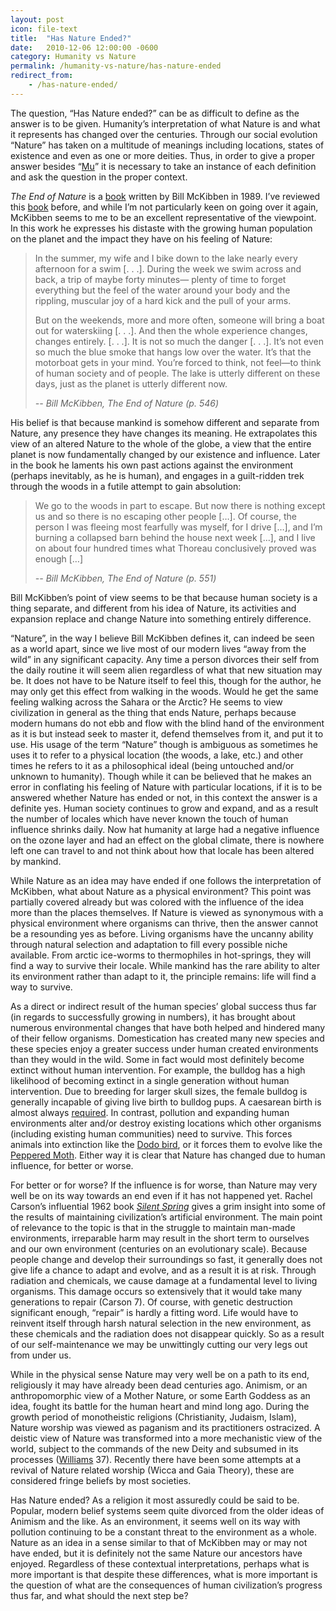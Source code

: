 ```yaml
---
layout: post
icon: file-text
title:  "Has Nature Ended?"
date:   2010-12-06 12:00:00 -0600
category: Humanity vs Nature
permalink: /humanity-vs-nature/has-nature-ended
redirect_from:
    - /has-nature-ended/
---
```


The question, “Has Nature ended?” can be as difficult to define as the answer is to be given. Humanity’s interpretation
of what Nature is and what it represents has changed over the centuries. Through our social evolution “Nature” has
taken on a multitude of meanings including locations, states of existence and even as one or more deities.
Thus, in order to give a proper answer besides “[Mu](http://theramshuddle.com/topic/mu-unask-the-question/)”
it is necessary to take an instance of each definition and ask the question in the proper context.

*The End of Nature* is a [book](http://billmckibben.com/end-of-nature.html) written by Bill McKibben in 1989.
I’ve reviewed this [book](/the-end-of-nature-by-bill-mckibben/) before, and while I’m not particularly keen on going over it again,
McKibben seems to me to be an excellent representative of the viewpoint. In this work he expresses his distaste with the growing
human population on the planet and the impact they have on his feeling of Nature:

> In the summer, my wife and I bike down to the lake nearly every afternoon for a
> swim [. . .]. During the week we swim across and back, a trip of maybe forty
> minutes— plenty of time to forget everything but the feel of the water around
> your body and the rippling, muscular joy of a hard kick and the pull of your arms.
>
> But on the weekends, more and more often, someone will bring a boat out for
> waterskiing [. . .]. And then the whole experience changes, changes entirely. [. . .].
> It is not so much the danger [. . .]. It’s not even so much the blue smoke that hangs
> low over the water. It’s that the motorboat gets in your mind. You’re forced to think,
> not feel—to think of human society and of people. The lake is utterly different on these
> days, just as the planet is utterly different now.
>
> <cite>-- Bill McKibben, *The End of Nature* (p. 546)</cite>

His belief is that because mankind is somehow different and separate from Nature, any presence they have changes its meaning.
He extrapolates this view of an altered Nature to the whole of the globe, a view that the entire planet is now fundamentally
changed by our existence and influence. Later in the book he laments his own past actions against the environment (perhaps
inevitably, as he is human), and engages in a guilt-ridden trek through the woods in a futile attempt to gain absolution:

> We go to the woods in part to escape. But now there is nothing except us and so there is no escaping other people […].
> Of course, the person I was fleeing most fearfully was myself, for I drive […], and I’m burning a collapsed barn behind
> the house next week […], and I live on about four hundred times what Thoreau conclusively proved was enough […]
>
> <cite>-- Bill McKibben, The End of Nature (p. 551)</cite>

Bill McKibben’s point of view seems to be that because human society is a thing separate, and different from his idea of
Nature, its activities and expansion replace and change Nature into something entirely difference.

“Nature”, in the way I believe Bill McKibben defines it, can indeed be seen as a world apart, since we live most of our
modern lives “away from the wild” in any significant capacity. Any time a person divorces their self from the daily routine
it will seem alien regardless of what that new situation may be. It does not have to be Nature itself to feel this, though
for the author, he may only get this effect from walking in the woods. Would he get the same feeling walking across the
Sahara or the Arctic? He seems to view civilization in general as the thing that ends Nature, perhaps because modern
humans do not ebb and flow with the blind hand of the environment as it is but instead seek to master it, defend themselves
from it, and put it to use. His usage of the term “Nature” though is ambiguous as sometimes he uses it to refer to a physical
location (the woods, a lake, etc.) and other times he refers to it as a philosophical ideal (being untouched and/or unknown
to humanity). Though while it can be believed that he makes an error in conflating his feeling of Nature with particular locations,
if it is to be answered whether Nature has ended or not, in this context the answer is a definite yes. Human society continues to
grow and expand, and as a result the number of locales which have never known the touch of human influence shrinks daily. Now
hat humanity at large had a negative influence on the ozone layer and had an effect on the global climate, there is nowhere left
one can travel to and not think about how that locale has been altered by mankind.

While Nature as an idea may have ended if one follows the interpretation of McKibben, what about Nature as a physical environment?
This point was partially covered already but was colored with the influence of the idea more than the places themselves. If Nature is
viewed as synonymous with a physical environment where organisms can thrive, then the answer cannot be a resounding yes as before.
Living organisms have the uncanny ability through natural selection and adaptation to fill every possible niche available. From
arctic ice-worms to thermophiles in hot-springs, they will find a way to survive their locale. While mankind has the rare ability
to alter its environment rather than adapt to it, the principle remains: life will find a way to survive.

As a direct or indirect result of the human species’ global success thus far (in regards to successfully growing in numbers),
it has brought about numerous environmental changes that have both helped and hindered many of their fellow organisms.
Domestication has created many new species and these species enjoy a greater success under human created environments than
they would in the wild. Some in fact would most definitely become extinct without human intervention. For example, the
bulldog has a high likelihood of becoming extinct in a single generation without human intervention. Due to breeding for
larger skull sizes, the female bulldog is generally incapable of giving live birth to bulldog pups. A caesarean
birth is almost always [required](http://www.bulldoginformation.com/caesarean-section.html). In contrast,
pollution and expanding human environments alter and/or destroy existing locations which other organisms (including
existing human communities) need to survive. This forces animals into extinction like the
[Dodo bird](http://davidreilly.com/dodo/background.html), or it forces them to evolve like the
[Peppered Moth](https://en.wikipedia.org/wiki/Peppered_moth_evolution). Either way it is clear that
Nature has changed due to human influence, for better or worse.

For better or for worse? If the influence is for worse, than Nature may very well be on its way towards an end even if it has not
happened yet. Rachel Carson’s influential 1962 book *[Silent Spring](https://www.amazon.com/Silent-Spring-Rachel-Carson/dp/0618249060)*
gives a grim insight into some of the results of maintaining civilization’s artificial environment. The main point of relevance
to the topic is that in the struggle to maintain man-made environments, irreparable harm may result in the short term to ourselves
and our own environment (centuries on an evolutionary scale). Because people change and develop their surroundings so fast, it
generally does not give life a chance to adapt and evolve, and as a result it is at risk. Through radiation and chemicals, we
cause damage at a fundamental level to living organisms. This damage occurs so extensively that it would take many generations to
repair (Carson 7). Of course, with genetic destruction significant enough, “repair” is hardly a fitting word. Life would have to
reinvent itself through harsh natural selection in the new environment, as these chemicals and the radiation does not disappear quickly.
So as a result of our self-maintenance we may be unwittingly cutting our very legs out from under us.

While in the physical sense Nature may very well be on a path to its end, religiously it may have already been dead centuries ago.
Animism, or an anthropomorphic view of a Mother Nature, or some Earth Goddess as an idea, fought its battle for the human heart and
mind long ago. During the growth period of monotheistic religions (Christianity, Judaism, Islam), Nature worship was viewed as paganism
and its practitioners ostracized. A deistic view of Nature was transformed into a more mechanistic view of the world, subject to the
commands of the new Deity and subsumed in its processes ([Williams](https://www.amazon.com/Problems-Materialism-Culture-Selected-Classics/dp/1859841139) 37).
Recently there have been some attempts at a revival of Nature related worship (Wicca and Gaia Theory), these are considered fringe beliefs by most societies.

Has Nature ended? As a religion it most assuredly could be said to be. Popular, modern belief systems seem quite divorced from
the older ideas of Animism and the like. As an environment, it seems well on its way with pollution continuing to be a
constant threat to the environment as a whole. Nature as an idea in a sense similar to that of McKibben may or may not
have ended, but it is definitely not the same Nature our ancestors have enjoyed. Regardless of these contextual interpretations,
perhaps what is more important is that despite these differences, what is more important is the question of what are the
consequences of human civilization’s  progress thus far, and what should the next step be?

